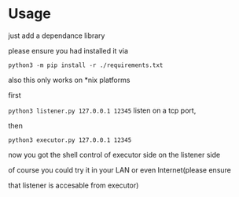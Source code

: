 # Usage

just add a dependance library

please ensure you had installed it via

```
python3 -m pip install -r ./requirements.txt
```

also this only works on \*nix platforms

first

`python3 listener.py 127.0.0.1 12345` listen on a tcp port,

then

`python3 executor.py 127.0.0.1 12345`

now you got the shell control of executor side on the listener side

of course you could try it in your LAN or even Internet(please ensure 

that listener is accesable from executor)

